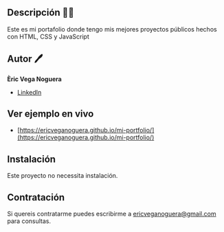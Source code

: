 ## Descripción 🎇🎇

Este es mi portafolio donde tengo mis mejores proyectos públicos hechos con HTML, CSS y JavaScript

## Autor 🖊
**Èric Vega Noguera**


* [LinkedIn](https://www.linkedin.com/in/ericveganoguera/)

## Ver ejemplo en vivo
- [https://ericveganoguera.github.io/mi-portfolio/](https://ericveganoguera.github.io/mi-portfolio/)

## Instalación
Este proyecto no necessita instalación.

## Contratación
Si quereis contratarme puedes escribirme a ericveganoguera@gmail.com para consultas.
